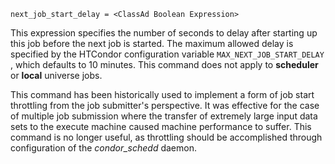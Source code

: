     next_job_start_delay = <ClassAd Boolean Expression>

This expression specifies the number of seconds to delay after starting
up this job before the next job is started. The maximum allowed delay is
specified by the HTCondor configuration variable
`MAX_NEXT_JOB_START_DELAY` , which defaults to 10 minutes. This command
does not apply to **scheduler** or **local** universe jobs.

This command has been historically used to implement a form of job start
throttling from the job submitter's perspective. It was effective for
the case of multiple job submission where the transfer of extremely
large input data sets to the execute machine caused machine performance
to suffer. This command is no longer useful, as throttling should be
accomplished through configuration of the *condor_schedd* daemon.
